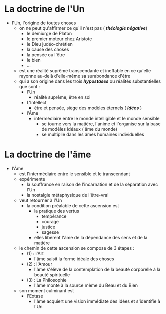 # La doctrine de l'Un
- l'Un, l'origine de toutes choses
  - on ne peut qu'affirmer ce qu'il n'est pas ( ***théologie négative***)
    - le démiurge de Platon
    - le premier moteur chez Aristote
    - le Dieu judéo-chrétien
    - la cause des choses
    - la pensée ou l'être
    - le bien
    - ...
  - est une réalité suprême transcendante et ineffable en ce qu'elle rayonne au-delà d'elle-même sa surabondance d'être
  - qui a son origine dans les trois ***hypostases*** ou réalités substantielles que sont :
    - l'Un
      - réalité suprême, être en soi
    - L'Intellect
      - être et pensée, siège des modèles éternels ( ***Idées*** )
    - l'Âme
      - intermédiaire entre le monde intelligible et le monde sensible 
        - se tourne vers la matière, l'anime et l'organise sur la base de modèles idéaux ( âme du monde)
        - se multiplie dans les âmes humaines individuelles


# La doctrine de l'âme
- l'Âme
  - est l'intermédiaire entre le sensible et le transcendant
  - expérimente
    - la souffrance en raison de l'incarnation et de la séparation avec l'Un
    - la nostalgie métaphysique de l'être-vrai
  - veut retourner à l'Un
    - la condition préalable de cette ascension est
      - la pratique des vertus
        - tempérance
        - courage
        - justice
        - sagesse
      - elles libèrent l'âme de la dépendance des sens et de la matière
  - le chemin de cette ascension se compose de 3 étapes :
    - (1) : l'Art
      - l'âme saisit la forme idéale des choses
    - (2) : l'Amour
      - l'âme s'élève de la contemplation de la beauté corporelle à la beauté spirituelle
    - (3) : La Philosophie
      - l'âme monte à la source même du Beau et du Bien  
  - son moment culminant est 
    - l'Extase
      - l'âme acquiert une vision immédiate des idées et s'identifie à l'Un        











